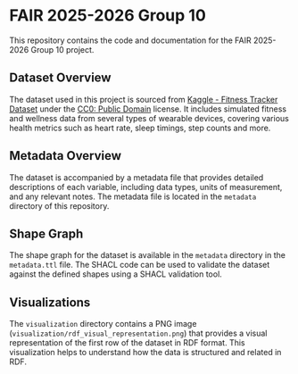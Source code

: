 # FAIR 2025-2026 Group 10

This repository contains the code and documentation for the FAIR 2025-2026 Group 10 project.

## Dataset Overview
The dataset used in this project is sourced from [Kaggle - Fitness Tracker Dataset](https://www.kaggle.com/datasets/smayanj/fitness-tracker-dataset) under the [CC0: Public Domain](https://creativecommons.org/publicdomain/zero/1.0/) license. It includes simulated fitness and wellness data from several types of wearable devices, covering various health metrics such as heart rate, sleep timings, step counts and more.

## Metadata Overview
The dataset is accompanied by a metadata file that provides detailed descriptions of each variable, including data types, units of measurement, and any relevant notes. The metadata file is located in the `metadata` directory of this repository.

## Shape Graph
The shape graph for the dataset is available in the `metadata` directory in the `metadata.ttl` file. The SHACL code can be used to validate the dataset against the defined shapes using a SHACL validation tool.

## Visualizations
The `visualization` directory contains a PNG image (`visualization/rdf_visual_representation.png`) that provides a visual representation of the first row of the dataset in RDF format. This visualization helps to understand how the data is structured and related in RDF.